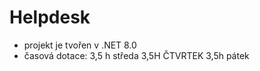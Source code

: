 # Helpdesk
- projekt je tvořen v .NET 8.0
- časová dotace: 
   	3,5 h středa
   	3,5H ČTVRTEK
	3,5h pátek
